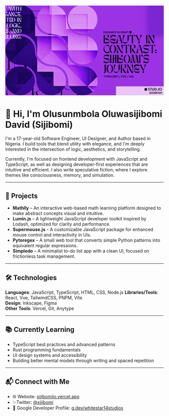 <p align="center">
<img src="./banner.png" alt="Sijibomi banner"/>
</p>

# 👋 Hi, I'm Olusunmbola Oluwasijibomi David (Sijibomi)

I'm a 17-year-old Software Engineer, UI Designer, and Author based in Nigeria. I build tools that blend utility with elegance, and I'm deeply interested in the intersection of logic, aesthetics, and storytelling.

Currently, I'm focused on frontend development with JavaScript and TypeScript, as well as designing developer-first experiences that are intuitive and efficient. I also write speculative fiction, where I explore themes like consciousness, memory, and simulation.

---

## 🚀 Projects

- **Mathlly** – An interactive web-based math learning platform designed to make abstract concepts visual and intuitive.
- **Lumin.js** – A lightweight JavaScript developer toolkit inspired by Lodash, optimized for clarity and performance.
- **Supermouse.js** – A customizable JavaScript package for enhanced mouse control and interactivity in UIs.
- **Pytoregex** – A small web tool that converts simple Python patterns into equivalent regular expressions.
- **Simpledo** – A minimalist to-do list app with a clean UI, focused on frictionless task management.

---

## 🛠️ Technologies

**Languages**: JavaScript, TypeScript, HTML, CSS, Node.js
**Libraries/Tools**: React, Vue, TailwindCSS, PNPM, Vite  
**Design**: Inkscape, Figma  
**Other Tools**: Vercel, Git, Anytype

---

## 📚 Currently Learning

- TypeScript best practices and advanced patterns
- Rust programming fundamentals
- UI design systems and accessibility
- Building better mental models through writing and spaced repetition

---

## 📬 Connect with Me

- 🌐 Website: [sijibomiio.vercel.app](https://sijibomiio.vercel.app)  
- ✨Twitter: [@xijibomi](https://x.com/xijibomi)
- 🔗 Google Developer Profile: [g.dev/whitestar14studios](https://g.dev/whitestar14studios)
